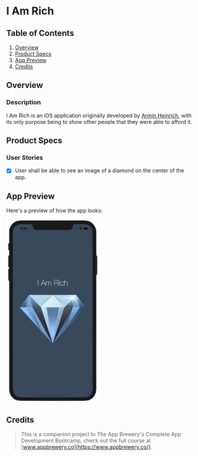 # I Am Rich

## Table of Contents
1. [Overview](#Overview)
2. [Product Specs](#Product-Specs)
3. [App Preview](#App-Preview)
4. [Credits](#Credits)

## Overview
### Description

I Am Rich is an iOS application originally developed by [Armin Heinrich](https://en.wikipedia.org/wiki/I_Am_Rich), with its only purpose being to show other people that they were able to afford it.

## Product Specs
### User Stories

- [X] User shall be able to see an image of a diamond on the center of the app.

## App Preview

Here's a preview of how the app looks:

<img src="https://github.com/py415/app-resources/blob/master/ios/ios-i-am-rich.png" width=250>

## Credits

>This is a companion project to The App Brewery's Complete App Development Bootcamp, check out the full course at [www.appbrewery.co](https://www.appbrewery.co/).

